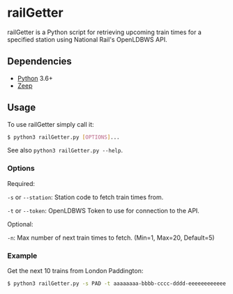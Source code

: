 # railGetter

railGetter is a Python script for retrieving upcoming train times for a specified station using National Rail's OpenLDBWS API.

## Dependencies

- [Python](https://www.python.org/downloads/) 3.6+
- [Zeep](https://docs.python-zeep.org/en/master/)

## Usage

To use railGetter simply call it:

```bash
$ python3 railGetter.py [OPTIONS]...
```

See also `python3 railGetter.py --help`.

### Options

Required:

`-s` or `--station`: Station code to fetch train times from.

`-t` or `--token`: OpenLDBWS Token to use for connection to the API.

Optional:

`-n`: Max number of next train times to fetch. (Min=1, Max=20, Default=5)

### Example

Get the next 10 trains from London Paddington:

```bash
$ python3 railGetter.py -s PAD -t aaaaaaaa-bbbb-cccc-dddd-eeeeeeeeeeee -n 10
```